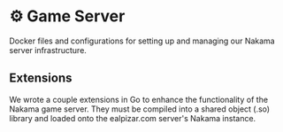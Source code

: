 # ⚙️ Game Server
Docker files and configurations for setting up and managing our Nakama server infrastructure.

## Extensions
We wrote a couple extensions in Go to enhance the functionality of the Nakama game server. They must be compiled into a shared object (.so) library and loaded onto the ealpizar.com server's Nakama instance.